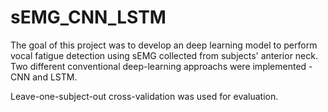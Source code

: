 # sEMG_CNN_LSTM
The goal of this project was to develop an deep learning model to perform vocal fatigue detection using sEMG collected from subjects' anterior neck.
Two different conventional deep-learning approachs were implemented - CNN and LSTM.

Leave-one-subject-out cross-validation was used for evaluation.
